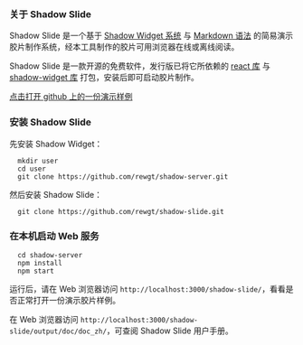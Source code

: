 ### 关于 Shadow Slide

Shadow Slide 是一个基于 <a target="_blank" href="https://github.com/rewgt/shadow-server">Shadow Widget 系统</a> 与 <a target="_blank" href="https://en.wikipedia.org/wiki/Markdown">Markdown 语法</a> 的简易演示胶片制作系统，经本工具制作的胶片可用浏览器在线或离线阅读。

Shadow Slide 是一款开源的免费软件，发行版已将它所依赖的 <a target="_blank" href="https://github.com/facebook/react">react 库</a> 与 <a target="_blank" href="https://github.com/rewgt/shadow-server"> shadow-widget 库</a> 打包，安装后即可启动胶片制作。

<a target="_blank" href="https://rewgt.github.io/shadow-slide/sample.html">点击打开 github 上的一份演示样例</a>

### 安装 Shadow Slide

先安装 Shadow Widget：

```
  mkdir user
  cd user
  git clone https://github.com/rewgt/shadow-server.git
```

然后安装 Shadow Slide：

```
  git clone https://github.com/rewgt/shadow-slide.git
```

### 在本机启动 Web 服务

```
  cd shadow-server
  npm install
  npm start
```

运行后，请在 Web 浏览器访问 `http://localhost:3000/shadow-slide/`，看看是否正常打开一份演示胶片样例。

在 Web 浏览器访问 `http://localhost:3000/shadow-slide/output/doc/doc_zh/`，可查阅 Shadow Slide 用户手册。
